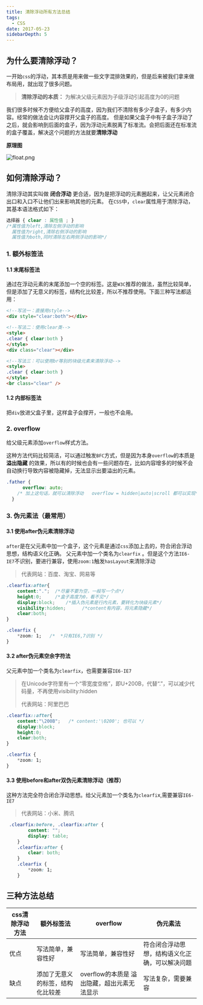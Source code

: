 ```yaml
---
title: 清除浮动所有方法总结
tags: 
  - CSS
date: 2017-05-23
sidebarDepth: 5
---
```

## 为什么要清除浮动？
一开始`css`的浮动，其本质是用来做一些文字混排效果的，但是后来被我们拿来做布局用，就出现了很多问题。

> **清除浮动的本质：**
> 为解决父级元素因为子级浮动引起高度为0的问题

我们很多时候不方便给父盒子的高度，因为我们不清除有多少子盒子，有多少内容。经常的做法会让内容撑开父盒子的高度。
但是如果父盒子中有子盒子浮动了之后，就会影响到后面的盒子，因为浮动元素脱离了标准流。会把后面还在标准流的盒子覆盖，解决这个问题的方法就要**清除浮动** 

**原理图**

![float.png](https://p3-juejin.byteimg.com/tos-cn-i-k3u1fbpfcp/d54b44c047494fbb9b53f023d99b9b1d~tplv-k3u1fbpfcp-zoom-1.image)



## 如何清除浮动？
清除浮动其实叫做 **闭合浮动** 更合适，因为是把浮动的元素圈起来，让父元素闭合出口和入口不让他们出来影响其他的元素。
在`CSS`中，`clear`属性用于清除浮动，其基本语法格式如下：
```css
选择器 { clear : 属性值 ; }
/*属性值为left,清除左侧浮动的影响
  属性值为right,清除右侧浮动的影响
  属性值为both,同时清除左右两侧浮动的影响*/
```

### 1. 额外标签法
#### 1.1 末尾标签法
通过在浮动元素的末尾添加一个空的标签。这是`W3C`推荐的做法，虽然比较简单，但是添加了无意义的标签，结构化比较差，所以不推荐使用。下面三种写法都适用：
```html
<!--写法一：直接用style-->
<div style="clear:both"></div>

<!--写法二：使用clear类-->
<style>
.clear { clear:both }
</style>
<div class="clear"></div>

<!--写法三：可以使用br等别的块级元素来清除浮动-->
<style>
.clear { clear:both }
</style>
<br class="clear" />
```

#### 1.2 内部标签法
把`div`放进父盒子里，这样盒子会撑开，一般也不会用。

### 2. overflow 
给父级元素添加`overflow`样式方法。

这种方法代码比较简洁，可以通过触发`BFC`方式，但是因为本身`overflow`的本质是 **溢出隐藏** 的效果，所以有的时候也会有一些问题存在，比如内容增多的时候不会自动换行导致内容被隐藏掉，无法显示出要溢出的元素。
```css
.father {
      overflow: auto;  
    /* 加上这句话，就可以清除浮动   overflow = hidden|auto|scroll 都可以实现*/
  }
```

### 3. 伪元素法（最常用）
#### 3.1 使用after伪元素清除浮动
`after`是在父元素中加一个盒子，这个元素是通过`css`添加上去的，符合闭合浮动思想，结构语义化正确。
父元素中加一个类名为`clearfix` 。但是这个方法`IE6-IE7`不识别，要进行兼容，使用`zoom:1`触发`hasLayout`来清除浮动

> 代表网站：百度、淘宝、网易等

```css
.clearfix:after{
    content:".";  /*尽量不要为空，一般写一个点*/
    height:0;     /*盒子高度为0，看不见*/
    display:block;    /*插入伪元素是行内元素，要转化为块级元素*/
    visibility:hidden;      /*content有内容，将元素隐藏*/
    clear:both;  
}

.clearfix {
    *zoom: 1;   /*  *只有IE6,7识别 */
}
```

#### 3.2 after伪元素空余字符法
父元素中加一个类名为`clearfix`，也需要兼容`IE6-IE7`

>在Unicode字符里有一个“零宽度空格”，即U+200B，代替“.”，可以减少代码量，不再使用visibility:hidden
>
> 代表网站：阿里巴巴

```css
.clearfix::after{
    content:"\200B";   /* content:'\0200'; 也可以 */
    display:block;
    height:0;
    clear:both;
}

.clearfix {
    *zoom: 1; 
}
```
#### 3.3 使用before和after双伪元素清除浮动（推荐）
这种方法完全符合闭合浮动思想。给父元素加一个类名为`clearfi`x,需要兼容`IE6-IE7`

> 代表网站：小米、腾讯

```css
 .clearfix:before, .clearfix:after {
        content: ""; 
        display: table;
    }
    .clearfix:after {
        clear: both;
    }
    .clearfix {
        *zoom: 1;
    }
```
## 三种方法总结

css清除浮动方法 | 额外标签法 | overflow | 伪元素法
---|---|---|---
优点 | 写法简单，兼容性好 | 写法简单，兼容性好 | 符合闭合浮动思想，结构语义化正确，可以解决问题
缺点 | 添加了无意义的标签，结构化比较差 | overflow的本质是 溢出隐藏，超出元素无法显示 | 写法复杂，需要兼容


